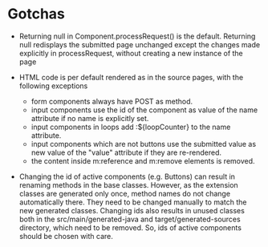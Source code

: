 Gotchas
=======

- Returning null in Component.processRequest() is the default. 
  Returning null redisplays the submitted page unchanged except the changes made explicitly in processRequest,
  without creating a new instance of the page
  
- HTML code is per default rendered as in the source pages, with the following exceptions
  - form components always have POST as method.
  - input components use the id of the component as value of the name attribute if no name is explicitly set.
  - input components in loops add :${loopCounter} to the name attribute.
  - input components which are not buttons use the submitted value as new value of the "value" attribute
    if they are re-rendered.
  - the content inside m:reference and m:remove elements is removed.
  
- Changing the id of active components (e.g. Buttons) can result in renaming methods in the base classes.
  However, as the extension classes are generated only once, method names do not change automatically there.
  They need to be changed manually to match the new generated classes.
  Changing ids also results in unused classes both in the src/main/generated-java 
  and target/generated-sources directory, which need to be removed.
  So, ids of active components should be chosen with care.
